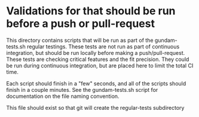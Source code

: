 # Validations for that should be run before a push or pull-request

This directory contains scripts that will be run as part of the
gundam-tests.sh regular testings.  These tests are not run as part of
continuous integration, but should be run locally before making a
push/pull-request.  These tests are checking critical features and the
fit precision.  They could be run during continuous integration, but
are placed here to limit the total CI time.

Each script should finish in a "few" seconds, and all of the scripts
should finish in a couple minutes.  See the gundam-tests.sh script for
documentation on the file naming convention.

This file should exist so that git will create the regular-tests
subdirectory
